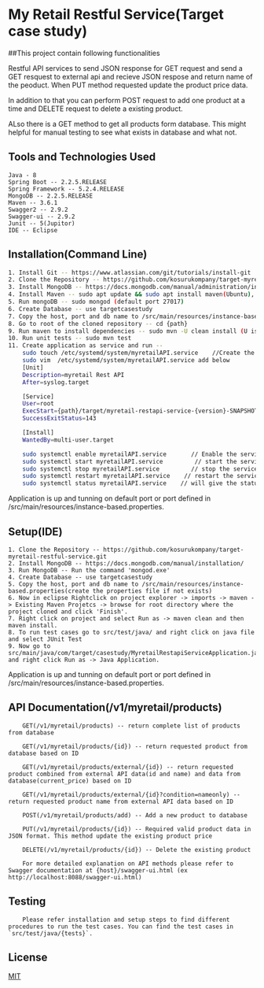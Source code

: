 # My Retail Restful Service(Target case study)

 ##This project contain following functionalities

 Restful API services to send JSON response for GET request and send a GET resquest to external api and recieve JSON respose and return name of the peoduct. When PUT method requested update the product price data.

In addition to that you can perform POST request to add one product at a time and DELETE request to delete a existing product.

ALso there is a GET method to get all products form database. This might helpful for manual testing to see what exists in database and what not.


## Tools and Technologies Used

```
Java - 8
Spring Boot -- 2.2.5.RELEASE
Spring Framework -- 5.2.4.RELEASE
MongoDB -- 2.2.5.RELEASE
Maven -- 3.6.1
Swagger2 -- 2.9.2
Swagger-ui -- 2.9.2
Junit -- 5(Jupitor)
IDE -- Eclipse

```

## Installation(Command Line)

```bash
1. Install Git -- https://www.atlassian.com/git/tutorials/install-git
2. Clone the Repository -- https://github.com/kosurukompany/target-myretail-restful-service.git
3. Install MongoDB -- https://docs.mongodb.com/manual/administration/install-on-linux/
4. Install Maven -- sudo apt update && sudo apt install maven(Ubuntu), sudo yum install maven (CentOS 7) for more options check -- http://maven.apache.org/install.html
5. Run mongoDB -- sudo mongod (default port 27017)
6. Create Database -- use targetcasestudy
7. Copy the host, port and db name to /src/main/resources/instance-based.properties
8. Go to root of the cloned repository -- cd {path}
9. Run maven to install dependencies -- sudo mvn -U clean install (U is for Snapshots to be updated)
10. Run unit tests -- sudo mvn test
11. Create application as service and run -- 
	sudo touch /etc/systemd/system/myretailAPI.service    //Create the service file
	sudo vim  /etc/systemd/system/myretailAPI.service add below
	[Unit]
	Description=myretail Rest API
	After=syslog.target

	[Service]
	User=root
	ExecStart={path}/target/myretail-restapi-service-{version}-SNAPSHOT.jar   // this will be location of jar file in the project
	SuccessExitStatus=143

	[Install]
	WantedBy=multi-user.target

	sudo systemctl enable myretailAPI.service       // Enable the service
	sudo systemctl start myretailAPI.service         // start the service
	sudo systemctl stop myretailAPI.service         // stop the service
	sudo systemctl restart myretailAPI.service    // restart the service
	sudo systemctl status myretailAPI.service    // will give the status 

```
Application is up and tunning on default port or port defined in /src/main/resources/instance-based.properties.

## Setup(IDE)
```
1. Clone the Repository -- https://github.com/kosurukompany/target-myretail-restful-service.git
2. Install MongoDB -- https://docs.mongodb.com/manual/installation/
3. Run MongoDB -- Run the command 'mongod.exe'
4. Create Database -- use targetcasestudy
5. Copy the host, port and db name to /src/main/resources/instance-based.properties(create the properties file if not exists)
6. Now in eclipse Rightclick on project explorer -> imports -> maven - > Existing Maven Projetcs -> browse for root directory where the project cloned and click 'Finish'.
7. Right click on project and select Run as -> maven clean and then maven install.
8. To run test cases go to src/test/java/ and right click on java file and select JUnit Test
9. Now go to src/main/java/com/target/casestudy/MyretailRestapiServiceApplication.java and right click Run as -> Java Application.
```
Application is up and tunning on default port or port defined in /src/main/resources/instance-based.properties.

## API Documentation(/v1/myretail/products)
```
	GET(/v1/myretail/products) -- return complete list of products from database

	GET(/v1/myretail/products/{id}) -- return requested product from database based on ID

	GET(/v1/myretail/products/external/{id}) -- return requested product combined from external API data(id and name) and data from database(current_price) based on ID

	GET(/v1/myretail/products/external/{id}?condition=nameonly) -- return requested product name from external API data based on ID

	POST(/v1/myretail/products/add) -- Add a new product to database

	PUT(/v1/myretail/products/{id}) -- Required valid product data in JSON format. This method update the existing product price

	DELETE(/v1/myretail/products/{id}) -- Delete the existing product

	For more detailed explanation on API methods please refer to Swagger documentation at {host}/swagger-ui.html (ex http://localhost:8088/swagger-ui.html)
```
## Testing
```
	Please refer installation and setup steps to find different procedures to run the test cases. You can find the test cases in `src/test/java/{tests}`.
```

## License
[MIT](https://github.com/kosurukompany/target-myretail-restful-service/blob/master/LICENSE)

